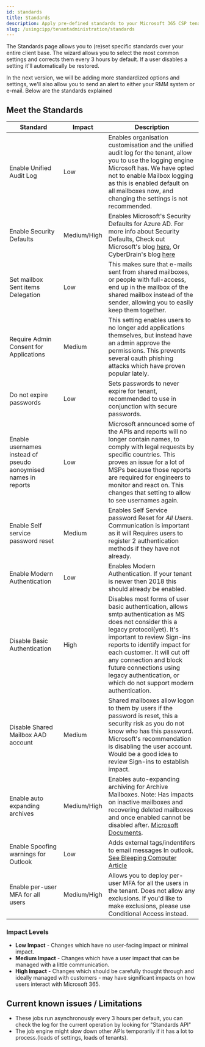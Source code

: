 ```yaml
---
id: standards
title: Standards
description: Apply pre-defined standards to your Microsoft 365 CSP tenants.
slug: /usingcipp/tenantadministration/standards
---
```


The Standards page allows you to (re)set specific standards over your entire client base. The wizard allows you to select the most common settings and corrects them every 3 hours by default. If a user disables a setting it'll automatically be restored.

In the next version, we will be adding more standardized options and settings, we'll also allow you to send an alert to either your RMM system or e-mail. Below are the standards explained

## Meet the Standards

| Standard                                                       | Impact      | Description                                                                                                                                                                                                                                                                                                                                                              |
| -------------------------------------------------------------- | ----------- | ------------------------------------------------------------------------------------------------------------------------------------------------------------------------------------------------------------------------------------------------------------------------------------------------------------------------------------------------------------------------ |
| Enable Unified Audit Log                                       | Low         | Enables organisation customisation and the unified audit log for the tenant, allow you to use the logging engine Microsoft has. We have opted not to enable Mailbox logging as this is enabled default on all mailboxes now, and changing the settings is not recommended.                                                                                               |
| Enable Security Defaults                                       | Medium/High | Enables Microsoft's Security Defaults for Azure AD. For more info about Security Defaults, Check out Microsoft's blog [here](https://docs.microsoft.com/en-us/azure/active-directory/fundamentals/concept-fundamentals-security-defaults), Or CyberDrain's blog [here](https://www.cyberdrain.com/automating-with-powershell-enabling-secure-defaults-and-sd-explained/) |
| Set mailbox Sent items Delegation                              | Low         | This makes sure that e-mails sent from shared mailboxes, or people with full-access, end up in the mailbox of the shared mailbox instead of the sender, allowing you to easily keep them together.                                                                                                                                                                       |
| Require Admin Consent for Applications                         | Medium      | This setting enables users to no longer add applications themselves, but instead have an admin approve the permissions. This prevents several oauth phishing attacks which have proven popular lately.                                                                                                                                                                   |
| Do not expire passwords                                        | Low         | Sets passwords to never expire for tenant, recommended to use in conjunction with secure passwords.                                                                                                                                                                                                                                                                      |
| Enable usernames instead of pseudo aonoymised names in reports | Low         | Microsoft announced some of the APIs and reports will no longer contain names, to comply with legal requests by specific countries. This proves an issue for a lot of MSPs because those reports are required for engineers to monitor and react on. This changes that setting to allow to see usernames again.                                                          |
| Enable Self service password reset                             | Medium      | Enables Self Service password Reset for _All Users_. Communication is important as it will Requires users to register 2 authentication methods if they have not already.                                                                                                                                                                                                 |
| Enable Modern Authentication                                   | Low         | Enables Modern Authentication. If your tenant is newer then 2018 this should already be enabled.                                                                                                                                                                                                                                                                         |
| Disable Basic Authentication                                   | High        | Disables most forms of user basic authentication, allows smtp authentication as MS does not consider this a legacy protocol(yet). It's important to review Sign-ins reports to identify impact for each customer. It will cut off any connection and block future connections using legacy authentication, or which do not support modern authentication.                |
| Disable Shared Mailbox AAD account                             | Medium      | Shared mailboxes allow logon to them by users if the password is reset, this a security risk as you do not know who has this password. Microsoft's recommendation is disabling the user account. Would be a good idea to review Sign-ins to establish impact.                                                                                                            |
| Enable auto expanding archives                                 | Medium/High | Enables auto-expanding archiving for Archive Mailboxes. Note: Has impacts on inactive mailboxes and recovering deleted mailboxes and once enabled cannot be disabled after. [Microsoft Documents](https://docs.microsoft.com/en-gb/microsoft-365/compliance/enable-autoexpanding-archiving?view=o365-worldwide#before-you-enable-auto-expanding-archiving).              |
| Enable Spoofing warnings for Outlook                           | Low         | Adds external tags/indentifers to email messages In outlook. [See Bleeping Computer Article](https://www.bleepingcomputer.com/news/microsoft/microsoft-365-adds-external-email-tags-for-increased-security/amp/)                                                                                                                                                         |
| Enable per-user MFA for all users                              | Medium/High | Allows you to deploy per-user MFA for all the users in the tenant. Does not allow any exclusions. If you'd like to make exclusions, please use Conditional Access instead.                                                                                                                                                                                               |

### Impact Levels

* **Low Impact** - Changes which have no user-facing impact or minimal impact.
* **Medium Impact** - Changes which have a user impact that can be managed with a little communication.
* **High Impact** - Changes which should be carefully thought through and ideally managed with customers - may have significant impacts on how users interact with Microsoft 365.

## Current known issues / Limitations

* These jobs run asynchronously every 3 hours per default, you can check the log for the current operation by looking for "Standards API"
* The job engine might slow down other APIs temporarily if it has a lot to process.(loads of settings, loads of tenants).
